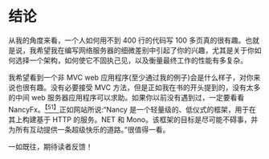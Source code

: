 # 结论

从我的角度来看，一个人如何用不到 400 行的代码写 100 多页真的很有趣。也就是说，我希望我在编写网络服务器的细微差别中引起了你的兴趣，尤其是关于你如何选择一个架构，如何使它不固执己见，以及衡量最终工作的性能有多复杂。

我希望看到一个非 MVC web 应用程序(至少通过我的例子)会是什么样子，对你来说也很有趣。没有必要接受 MVC 方法，但是正如我在书的开头提到的，没有太多的中间 web 服务器应用程序可以求助。如果你以前没有遇到过，一定要看看 NancyFx。[<sup>【51】</sup>](Web_Servers_Succinctly_0018.htm#_ftn51)正如网站所说:“Nancy 是一个轻量级的、低仪式的框架，用于在其上构建基于 HTTP 的服务。NET 和 Mono。该框架的目标是尽可能不碍事，并为所有互动提供一条超级快乐的道路。”很值得一看。

一如既往，期待读者反馈！